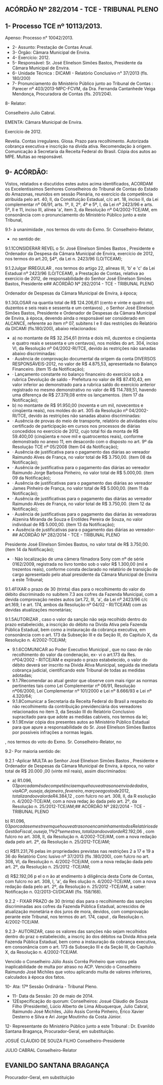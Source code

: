 
## ACÓRDÃO Nº 282/2014 - TCE - TRIBUNAL PLENO

## 1- Processo TCE nº 10113/2013.

Apenso: Processo n° 10042/2013.

- 2- Assunto: Prestação de Contas Anual.
- 3- Órgão: Câmara Municipal de Envira.
- 4- Exercício: 2012.
- 5- Responsável: Sr. José Elinelson Simões Bastos, Presidente da Câmara Municipal de Envira.
- 6- Unidade Técnica : DICAMI - Relatório Conclusivo n° 37/2013 (fls. 180/200)
- 7-  Pronunciamento  do Ministério  Público  junto  ao Tribunal  de  Contas :  Parecer  nº 403/2013-MPC-FCVM, da Dra. Fernanda Cantanhede  Veiga  Mendonça, Procuradora de Contas (fls. 201/204).

8- Relator:

Conselheiro Julio Cabral.

EMENTA: Câmara Municipal de Envira.

Exercício de 2012.

Revelia.  Contas  irregulares.  Glosa.    Prazo para recolhimento. Autorizada cobrança executiva e inscrição na dívida ativa. Recomendação  à  origem.  Comunicação  à Secretaria  da  Receita  Federal  do  Brasil. Cópia dos autos ao MPE. Multas ao responsável.

## 9- ACÓRDÃO:

Vistos, relatados e discutidos estes autos acima identificados,  ACORDAM os Excelentíssimos  Senhores  Conselheiros  do  Tribunal  de  Contas  do  Estado  do Amazonas, reunidos em sessão Plenária, no exercício da competência atribuída pelo art. 40, II, da Constituição Estadual, c/c art. 18, inciso II, da Lei complementar nº 06/91, arts. 1º,  II,  2º,  4º  e  5º,  I,  da  Lei  nº  2423/96  e  arts.  5º,  II  e  11,  inciso  III,  alínea  'a',  item  3,  da Resolução nº 04/2002-TCE/AM, em consonância com o pronunciamento do  Ministério Público junto a este Tribunal,

9.1- à unanimidade , nos termos do voto do Exmo. Sr. Conselheiro-Relator,

- no sentido de:

9.1.1CONSIDERAR  REVEL  o  Sr.  José  Elinelson  Simões  Bastos , Presidente e Ordenador da Despesa da Câmara Municípal de Envira, exercício de 2012, nos termos do art.20, §4º, da Lei n. 2423/96 (LO/TCEAM);

9.1.2Julgar IRREGULAR , nos termos do artigo 22, alíneas III, 'b' e 'c' da Lei Estadual nº 2423/96 (LO/TCEAM),  a Prestação de Contas, relativa ao exercício de 2012,  de  responsabilidade  do  Senhor  José  Elinelson  Simões  Bastos,  Presidente  e## ACÓRDÃO Nº 282/2014 - TCE - TRIBUNAL PLENO

Ordenador de Despesas da Câmara Municipal de Envira, à época;

9.1.3GLOSAR  na  quantia  total  de  R$  124.206,61  (cento  e  vinte  e quatro mil, duzentos e seis reais e sessenta e um centavos) , o Senhor José Elinelson Simões Bastos, Presidente e Ordenador de Despesas da Câmara Municipal de Envira, à época, devendo ainda o responsável ser considerado em ALCANCE, referente ao item nº 07, subitens I e II das  restrições do Relatório da  DICAMI  (fls.180/200), abaixo relacionados:

- a) no montante de R$ 32.254,61 (trinta e dois mil, duzentos e cinqüenta e quatro reais e sessenta e um centavos), nos moldes do art. 304, inciso VI, da Resolução nº 04/2002-RI/TCE, devido às restrições não sanadas abaixo discriminadas:
- · Ausência de comprovação documental da origem da conta DIVERSOS RESPONSÁVEIS-2012,  no  valor  de  R$  4.875,53,  apresentada  no  Balanço  Financeiro. (item 15 da Notificação);
- ·  Lançamento constante no balanço financeiro do exercício sob a rubrica Devolução  de  saldo  -  Prefeitura  no  valor  de  R$ 87.410,43,  em  valor  inferior  ao demonstrado para a rubrica saldo do exercício anterior registrado no mesmo demonstrativo no valor de R$ 114.789,51, havendo uma diferença de R$ 27.379,08 entre os lançamentos. (item 17 da Notificação);
- b) no  montante  de  R$  91.950,00  (noventa  e  um  mil,  novecentos  e cinqüenta  reais),  nos  moldes  do  art.  305  da  Resolução  nº  04/2002-RI/TCE,  devido  às restrições não sanadas abaixo discriminadas:
- ·  Ausência de provas do meio de  transporte, relatório de atividades e/ou certificado de participação em cursos nos processos de diárias concedidos no exercício de 2012, cujo total foi da monta de R$ 59.400,00 (cinqüenta e nove mil e quatrocentos reais), conforme demonstrado no anexo 11, em desacordo com o disposto no art. 9º da Resolução TCE nº 05/2008 (Item 04 da Notificação);
- · Ausência  de  justificativa  para  o  pagamento  das  diárias  ao  vereador Raimundo Alves de França, no valor total de R$ 3.750,00. (item 08 da Notificação);
- ·  Ausência  de  justificativa  para  o  pagamento  das  diárias  ao  vereador Raimundo Jorge Barbosa Pinheiro, no valor total de R$ 5.000,00. (item 09 da Notificação);
- ·  Ausência  de  justificativas  para  o  pagamento  das  diárias  ao  vereador James Pinheiro de França, no valor total de R$ 5.000,00. (item 11 da Notificação);
- ·  Ausência  de  justificativas  para  o  pagamento  das  diárias  ao  vereador Raimundo Alves de França, no valor total de R$ 3.750,00. (item 12 da Notificação);
- ·  Ausência  de  justificativas  para  o  pagamento  das  diárias  às  vereadoras Alzenira  Miranda  de  Souza  e  Erotildes  Pereira  de  Souza,  no  valor  individual  de  R$ 5.000,00. (item 13 da Notificação);
- •  Ausência  de  justificativas  para  o  pagamento  das  diárias  ao  vereador-## ACÓRDÃO Nº 282/2014 - TCE - TRIBUNAL PLENO

Presidente  José  Elinelson  Simões  Bastos,  no  valor  total  de  R$  3.750,00.  (item  14  da Notificação);

- ·  Não localização  de  uma  câmera  filmadora  Sony  com  nº  de  série 0162/2009,  registrada  no  livro  tombo  sob  o  valor  R$  1.300,00  (mil  e  trezentos  reais), conforme  consta  declarado  no  relatório  de  transição  de  cargo  apresentado  pelo  atual presidente da Câmara Municipal de Envira a este Tribunal;

9.1.4FIXAR o prazo de 30 (trinta) dias para o recolhimento do valor do débito  discriminado  no  subitem  7.3  aos  cofres  da  Fazenda  Municipal,  com  a  devida comprovação  nestes  autos  (art.72,  III,  'a',  da  Lei  nº  2423/96  c/c  art.169,  I  e  art.  174, ambos da Resolução nº 04/02 - RI/TCEAM) com as devidas atualizações monetárias;

9.1.5AUTORIZAR ,  caso o valor da sanção não seja recolhido dentro do prazo estabelecido, a inscrição do débito na Dívida Ativa pela Fazenda Pública Estadual, bem  como  a  instauração  da  cobrança  executiva,  em  consonância  com  o  art.  173  da Subseção III e da Seção III, do Capitulo X, da Resolução n. 4/2002-TCE/AM;

- 9.1.6COMUNICAR ao Poder Executivo Municipal , que no caso de não recolhimento do valor da condenação, ex- vi o art.173 da Res. nº04/2002 - RITCE/AM e expirado  o  prazo  estabelecido,  o  valor  do  débito  deverá  ser  inscrito  na  Dívida  Ativa Municipal, seguida da imediata cobrança judicial, cientificando este Tribunal de todas as medidas adotadas;
- 9.1.7Recomendar ao atual gestor que observe com mais rigor as normas pertinentes tais como Lei Complementar nº 06/91, Resolução nº06/2000, Lei Complementar nº 101/2000 e Lei nº 8.666/93 e Lei nº 4.320/64;
- 9.1.8Comunicar a Secretaria da Receita Federal do Brasil a  respeito do não recolhimento da contribuição previdenciária dos vereadores relacionados no item 3, da Sessão III do Relatório Conclusivo supracitado para que adote as medidas cabíveis, nos termos da lei;
- 9.1.9Enviar cópia dos presentes autos ao Ministério Público Estadual para que apure a responsabilidade do Sr. José Elinelson Simões Bastos por possíveis infrações a normas legais.

, nos termos do voto do Exmo. Sr. Conselheiro-Relator, no

9.2- Por maioria sentido de:

9.2.1 -Aplicar MULTA ao Senhor José  Elinelson  Simões Bastos , Presidente  e  Ordenador  de  Despesas  da  Câmara  Municipal  de Envira,  à  época,  no  valor  total  de  R$  20.000 ,00  (vinte  mil  reais),  assim discriminados:

- a) R$1.096,03 por  cada  mês  de  competência  em  que  houve atraso no  envio  de  dados, via  ACP,  ou seja,  de janeiro, fevereiro, março e agosto  de  2012, totaliz ando  o  valor  de  R$4.384,12 , com  fulcro  no  art. 308,  II,  da  R esolução  n.  4/2002-TCE/AM,  com  a  nova  redaç ão  dada  pelo art. 2º, da Resolução n. 25/2012-TCE/AM;## ACÓRDÃO Nº 282/2014 - TCE - TRIBUNAL PLENO

b) R$1.096,03 por  cada  semestre  em  que  houve  atraso  no encaminhamento  dos Relatórios de Gestão Fiscal, ou seja, 1º e 2º semestres, totalizando o  valor  de R$2.192,06 ,  com fulcro no art. 308,  II, da Resolução  n.  4/2002-TCE/AM,  com  a  nova  redação  dada  pelo  art.  2º,  da Resolução n. 25/2012-TCE/AM;

c) R$11.231,76 pelas im propriedades previstas nas restrições 2  a  17  e  19  a  36  do  Relatório  Conc lusivo  nº  37/2013  (fls .180/200),  com fulcro no art. 308, VI, da  Resolução  n.  4/2002-TCE/AM,  com  a  nova redação dada pelo art. 2º, da Resolução n. 25/2012 -TCE/AM;

d) R$2.192,06 p el o  n ão  at endimento  à  diligência  desta  Corte de Contas, com  fulcro  no  art.  308,  I, 'a', da Res olução  n. 4/2002-TCE/AM, com a nova redação dada pelo art. 2º, da Resolução n. 25/2012 -TCE/AM, a saber: Notificação n. 02/2013-CI/DICAMI (fls. 158/168).

9.2.2  -  FIXAR  PRAZO  de  30  (trinta)  dias  para  o  recolhimento das sanções discriminadas  aos  cofres da Fazenda Pública Estadual, acrescidos  de  atualização  monetária  e  dos  juros  de  mora,  devidos,  com comprovação  perante  este  Tribunal,  nos  termos  do  art.  174, caput , da Resolução n. 4/2002-TCE/AM.

9.2.3-  AUTORIZAR,  caso  os  valores  das  sanções  não  sejam recolhidos dentro  do  praz o estabelecido, a  inscriç ão  dos  débitos na Dívida Ativa pela Fazenda Pública Estadual, bem como a instauração da cobrança executiva, em consonância com  o  art.  173  da Subseção  III  e da Seção  III, do Capitulo X, da Resolução n. 4/2002-TCE/AM.

Vencido  o  Conselheiro  Júlio  Assis  Corrêa  Pinheiro  que  votou  pela  inaplicabilidade  de multa  por  atraso  no  ACP.  Vencido  o  Conselheiro  Raimundo  José  Michiles  que  votou aplicando multa de valores inferiores, calculados à época dos fatos.

10- Ata: 17ª Sessão Ordinária - Tribunal Pleno.

- 11- Data da Sessão: 20 de maio de 2014.
- 12Especificação do quorum: Conselheiros: Josué Cláudio de Souza Filho (Presidente), Lúcio Alberto de Lima Albuquerque, Julio Cabral, Raimundo José Michiles, Júlio Assis Corrêa Pinheiro, Érico Xavier Desterro e Silva e Ari Jorge Moutinho da Costa Júnior.

12- Representante do Ministério Público junto a este Tribunal : Dr. Evanildo Santana Bragança, Procurador-Geral, em substituição.

JOSUÉ CLÁUDIO DE SOUZA FILHO Conselheiro-Presidente

JULIO CABRAL Conselheiro-Relator

## EVANILDO SANTANA BRAGANÇA

Procurador-Geral, em substituição